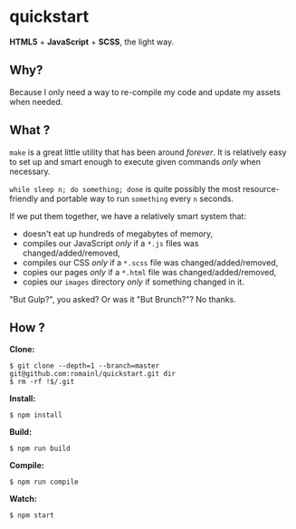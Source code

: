 # quickstart

**HTML5** + **JavaScript** + **SCSS**, the light way.

## Why?

Because I only need a way to re-compile my code and update my assets when needed.

## What ?

`make` is a great little utility that has been around *forever*. It is relatively easy to set up and smart enough to execute given commands *only* when necessary.

`while sleep n; do something; done` is quite possibly the most resource-friendly and portable way to run `something` every `n` seconds.

If we put them together, we have a relatively smart system that:

* doesn't eat up hundreds of megabytes of memory,
* compiles our JavaScript *only* if a `*.js` files was changed/added/removed,
* compiles our CSS *only* if a `*.scss` file was changed/added/removed,
* copies our pages *only* if a `*.html` file was changed/added/removed,
* copies our `images` directory *only* if something changed in it.

"But Gulp?", you asked? Or was it "But Brunch?"? No thanks.

## How ?

**Clone:**

    $ git clone --depth=1 --branch=master git@github.com:romainl/quickstart.git dir
    $ rm -rf !$/.git

**Install:**

    $ npm install

**Build:**

    $ npm run build

**Compile:**

    $ npm run compile

**Watch:**

    $ npm start
